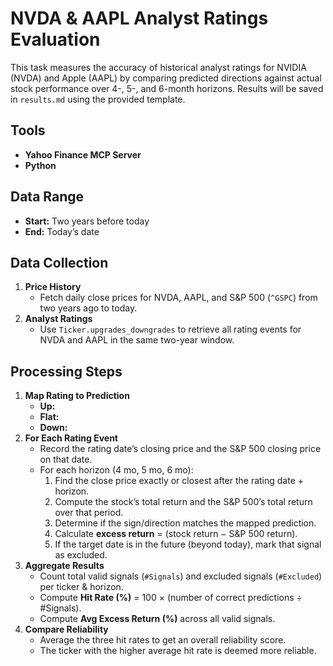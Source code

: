 # NVDA & AAPL Analyst Ratings Evaluation

This task measures the accuracy of historical analyst ratings for NVIDIA (NVDA) and Apple (AAPL) by comparing predicted directions against actual stock performance over 4-, 5-, and 6-month horizons. Results will be saved in `results.md` using the provided template.

## Tools
- **Yahoo Finance MCP Server**
- **Python**

## Data Range
- **Start:** Two years before today  
- **End:** Today’s date

## Data Collection
1. **Price History**
   - Fetch daily close prices for NVDA, AAPL, and S&P 500 (`^GSPC`) from two years ago to today.
2. **Analyst Ratings**
   - Use `Ticker.upgrades_downgrades` to retrieve all rating events for NVDA and AAPL in the same two-year window.

## Processing Steps
1. **Map Rating to Prediction**  
   - **Up:**
   - **Flat:** 
   - **Down:**
2. **For Each Rating Event**  
   - Record the rating date’s closing price and the S&P 500 closing price on that date.  
   - For each horizon (4 mo, 5 mo, 6 mo):
     1. Find the close price exactly or closest after the rating date + horizon.  
     2. Compute the stock’s total return and the S&P 500’s total return over that period.  
     3. Determine if the sign/direction matches the mapped prediction.  
     4. Calculate **excess return** = (stock return − S&P 500 return).  
     5. If the target date is in the future (beyond today), mark that signal as excluded.
3. **Aggregate Results**  
   - Count total valid signals (`#Signals`) and excluded signals (`#Excluded`) per ticker & horizon.  
   - Compute **Hit Rate (%)** = 100 × (number of correct predictions ÷ #Signals).  
   - Compute **Avg Excess Return (%)** across all valid signals.
4. **Compare Reliability**
   - Average the three hit rates to get an overall reliability score.
   - The ticker with the higher average hit rate is deemed more reliable.

